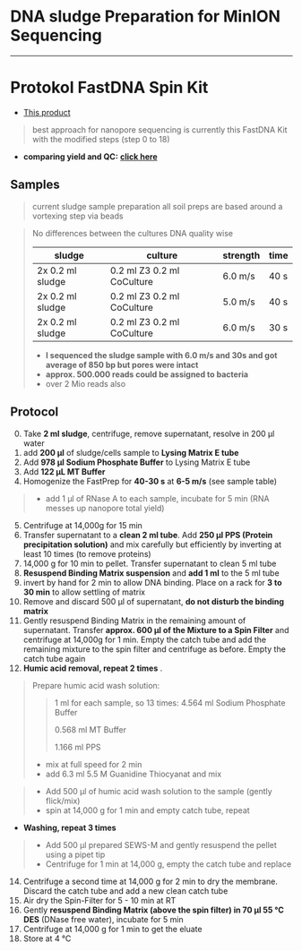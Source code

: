 DNA sludge Preparation for MinION Sequencing
====
___
# Protokol FastDNA Spin Kit

* [This product](https://www.mpbio.com/product.php?pid=116540600&country=223)

> best approach for nanopore sequencing is currently this FastDNA Kit with the modified steps (step 0 to 18)

+ **comparing yield and QC:** [**click here**](../../results/FAST-DNA_results_1_QC.md)

## Samples

> current sludge sample preparation
> all soil preps are based around a vortexing step via beads

> No differences between the cultures DNA quality wise
>
>| sludge | culture | strength | time |
>| -------- | -------- | -------- |-------- |
>| 2x 0.2 ml sludge|0.2 ml Z3 0.2 ml CoCulture | 6.0 m/s|40 s|
>| 2x 0.2 ml sludge | 0.2 ml Z3 0.2 ml CoCulture | 5.0 m/s|40 s|
>| 2x 0.2 ml sludge | 0.2 ml Z3 0.2 ml CoCulture | 6.0 m/s|30 s|
> * **I sequenced the sludge sample with 6.0 m/s and 30s and got average of 850 bp but pores were intact**
> * **approx. 500.000 reads could be assigned to bacteria**
> * over 2 Mio reads also

## Protocol

0. Take **2 ml sludge**, centrifuge, remove supernatant, resolve in 200 µl water
1. add **200 µl** of sludge/cells sample to **Lysing Matrix E tube**
2. Add **978 µl Sodium Phosphate Buffer** to Lysing Matrix E tube
3. Add **122 µL MT Buffer**
4. Homogenize the FastPrep for **40-30 s** at **6-5 m/s** (see sample table)
> * add 1 µl of RNase A to each sample, incubate for 5 min (RNA messes up nanopore total yield)
5. Centrifuge at 14,000g for 15 min
6. Transfer supernatant to a **clean 2 ml tube**. Add **250 µl PPS (Protein precipitation solution)** and mix carefully but efficiently by inverting at least 10 times (to remove proteins)
7. 14,000 g for 10 min to pellet. Transfer supernatant to clean 5 ml tube
8. **Resuspend Binding Matrix suspension** and **add 1 ml** to the 5 ml tube
9. invert by hand for 2 min to allow DNA binding. Place on a rack for **3 to 30 min** to allow settling of matrix
10. Remove and discard 500 µl of supernatant, **do not disturb the binding matrix**
11. Gently resuspend Binding Matrix in the remaining amount of supernatant. Transfer **approx. 600 µl of the Mixture to a Spin Filter** and centrifuge at 14,000g for 1 min. Empty the catch tube and add the remaining mixture to the spin filter and centrifuge as before. Empty the catch tube again
12. **Humic acid removal, repeat 2 times** .
> Prepare humic acid wash solution:  
>> 1 ml for each sample, so 13 times:
>> 4.564 ml Sodium Phosphate Buffer
>>
>> 0.568 ml MT Buffer
>>
>> 1.166 ml PPS
>>
>
> * mix at full speed for 2 min
> * add 6.3 ml 5.5 M Guanidine Thiocyanat and mix

  >* Add 500 µl of humic acid wash solution to the sample (gently flick/mix)
  >* spin at 14,000 g for 1 min and empty catch tube, repeat

* **Washing, repeat 3 times**
>* Add 500 µl prepared SEWS-M and gently resuspend the pellet using a pipet tip
>* Centrifuge for 1 min at 14,000 g, empty the catch tube and replace

14. Centrifuge a second time at 14,000 g for 2 min to dry the membrane. Discard the catch tube and add a new clean catch tube
15. Air dry the Spin-Filter for 5 - 10 min at RT
16. Gently **resuspend Binding Matrix (above the spin filter) in 70 µl 55 °C DES** (DNase free water), incubate for 5 min
17. Centrifuge at 14,000 g for 1 min to get the eluate
18. Store at 4 °C

